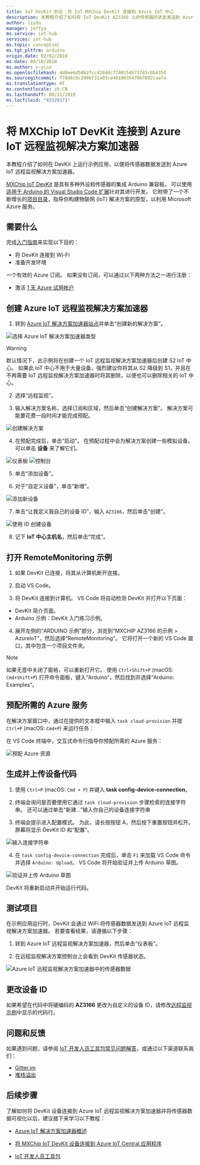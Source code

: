 ```yaml
---
title: IoT DevKit 到云：将 IoT MXChip DevKit 连接到 Azure IoT 中心
description: 本教程介绍了如何将 IoT DevKit AZ3166 上的传感器的状态发送到 Azure IoT 远程监视解决方案加速器。
author: liydu
manager: jeffya
ms.service: iot-hub
services: iot-hub
ms.topic: conceptual
ms.tgt_pltfrm: arduino
origin.date: 02/02/2018
ms.date: 09/10/2018
ms.author: v-yiso
ms.openlocfilehash: 4d8ee6d58b2fcc428ddc7740154b73745c0b4354
ms.sourcegitcommit: f78d6cbc290bf31a03ce4810035478b7092caafa
ms.translationtype: HT
ms.contentlocale: zh-CN
ms.lasthandoff: 08/31/2018
ms.locfileid: "43329171"
---
```

# <a name="connect-mxchip-iot-devkit-to-azure-iot-remote-monitoring-solution-accelerator"></a>将 MXChip IoT DevKit 连接到 Azure IoT 远程监视解决方案加速器

本教程介绍了如何在 DevKit 上运行示例应用，以便将传感器数据发送到 Azure IoT 远程监视解决方案加速器。

[MXChip IoT DevKit](https://aka.ms/iot-devkit) 是具有多种外设和传感器的集成 Arduino 兼容板。 可以使用[适用于 Arduino 的 Visual Studio Code 扩展](https://aka.ms/arduino)针对其进行开发。 它附带了一个不断增长的[项目目录](https://microsoft.github.io/azure-iot-developer-kit/docs/projects/)，指导你构建物联网 (IoT) 解决方案的原型，以利用 Microsoft Azure 服务。

## <a name="what-you-need"></a>需要什么

完成[入门指南](./iot-hub-arduino-iot-devkit-az3166-get-started.md)来实现以下目的：

* 将 DevKit 连接到 Wi-Fi
* 准备开发环境

一个有效的 Azure 订阅。 如果没有订阅，可以通过以下两种方法之一进行注册：

* 激活 [1 天 Azure 试用帐户](https://www.azure.cn/pricing/1rmb-trial)


## <a name="create-an-azure-iot-remote-monitoring-solution-accelerator"></a>创建 Azure IoT 远程监视解决方案加速器

1. 转到 [Azure IoT 解决方案加速器站点](https://www.azureiotsuite.cn/)并单击“创建新的解决方案”。

  ![选择 Azure IoT 解决方案加速器类型](media/iot-hub-arduino-iot-devkit-az3166-devkit-remote-monitoring/azure-iot-suite-solution-types.png)
  
  > [!WARNING]
  > 默认情况下，此示例将在创建一个 IoT 远程监视解决方案加速器后创建 S2 IoT 中心。 如果此 IoT 中心不用于大量设备，强烈建议你将其从 S2 降级到 S1，并且在不再需要 IoT 远程监视解决方案加速器时将其删除，以便也可以删除相关的 IoT 中心。 

2. 选择“远程监视”。

3. 输入解决方案名称，选择订阅和区域，然后单击“创建解决方案”。 解决方案可能要花费一段时间才能完成预配。

  ![创建解决方案](media/iot-hub-arduino-iot-devkit-az3166-devkit-remote-monitoring/azure-iot-suite-new-solution.png)

4. 在预配完成后，单击“启动”。 在预配过程中会为解决方案创建一些模拟设备。 可以单击 **设备** 来了解它们。

  ![仪表板](media/iot-hub-arduino-iot-devkit-az3166-devkit-remote-monitoring/azure-iot-suite-new-solution-created.png)
  ![控制台](media/iot-hub-arduino-iot-devkit-az3166-devkit-remote-monitoring/azure-iot-suite-console.png)

5. 单击“添加设备”。

6. 对于“自定义设备”，单击“新增”。

  ![添加新设备](media/iot-hub-arduino-iot-devkit-az3166-devkit-remote-monitoring/azure-iot-suite-add-new-device.png)

7. 单击“让我定义我自己的设备 ID”，输入 `AZ3166`，然后单击“创建”。

  ![使用 ID 创建设备](media/iot-hub-arduino-iot-devkit-az3166-devkit-remote-monitoring/azure-iot-suite-new-device-configuration.png)

8. 记下 **IoT 中心主机名**，然后单击“完成”。

## <a name="open-the-remotemonitoring-sample"></a>打开 RemoteMonitoring 示例

1. 如果 DevKit 已连接，将其从计算机断开连接。

2. 启动 VS Code。

3. 将 DevKit 连接到计算机。 VS Code 将自动检测 DevKit 并打开以下页面：

  * DevKit 简介页面。
  * Arduino 示例：DevKit 入门练习示例。

4. 展开左侧的“ARDUINO 示例”部分，浏览到“MXCHIP AZ3166 的示例 > AzureIoT”，然后选择“RemoteMonitoring”。 它将打开一个新的 VS Code 窗口，其中包含一个项目文件夹。

  > [!NOTE]
  > 如果无意中关闭了窗格，可以重新打开它。 使用 `Ctrl+Shift+P` (macOS: `Cmd+Shift+P`) 打开命令面板，键入“Arduino”，然后找到并选择“Arduino: Examples”。

## <a name="provision-required-azure-services"></a>预配所需的 Azure 服务

在解决方案窗口中，通过在提供的文本框中输入 `task cloud-provision` 并按 `Ctrl+P` (macOS: `Cmd+P`) 来运行任务：

在 VS Code 终端中，交互式命令行指导你预配所需的 Azure 服务：

![预配 Azure 资源](media/iot-hub-arduino-iot-devkit-az3166-devkit-remote-monitoring/provision.png)

## <a name="build-and-upload-the-device-code"></a>生成并上传设备代码

1. 使用 `Ctrl+P` (macOS: `Cmd + P`) 并键入 **task config-device-connection**。

2. 终端会询问是否要使用它通过 `task cloud-provision` 步骤检索的连接字符串。 还可以通过单击“新建...”输入你自己的设备连接字符串

3. 终端会提示进入配置模式。 为此，请长按按钮 A，然后按下重置按钮并松开。 屏幕将显示 DevKit ID 和“配置”。

  ![输入连接字符串](media/iot-hub-arduino-iot-devkit-az3166-devkit-remote-monitoring/config-device-connection.png)

4. 在 `task config-device-connection` 完成后，单击 `F1` 来加载 VS Code 命令并选择 `Arduino: Upload`。 VS Code 将开始验证并上传 Arduino 草图。

  ![验证并上传 Arduino 草图](media/iot-hub-arduino-iot-devkit-az3166-devkit-remote-monitoring/arduino-upload.png)

DevKit 将重新启动并开始运行代码。

## <a name="test-the-project"></a>测试项目

在示例应用运行时，DevKit 会通过 WiFi 将传感器数据发送到 Azure IoT 远程监视解决方案加速器。 若要查看结果，请遵循以下步骤：

1. 转到 Azure IoT 远程监视解决方案加速器，然后单击“仪表板”。

2. 在远程监视解决方案控制台上会看到 DevKit 传感器状态。

![Azure IoT 远程监视解决方案加速器中的传感器数据](media/iot-hub-arduino-iot-devkit-az3166-devkit-remote-monitoring/sensor-status.png)

## <a name="change-device-id"></a>更改设备 ID

如果希望在代码中将硬编码的 **AZ3166** 更改为自定义的设备 ID，请修改[远程监视示例](https://github.com/Microsoft/devkit-sdk/blob/master/AZ3166/src/libraries/AzureIoT/examples/RemoteMonitoring/RemoteMonitoring.ino#L23)中显示的代码行。

## <a name="problems-and-feedback"></a>问题和反馈

如果遇到问题，请参阅 [IoT 开发人员工具包常见问题解答](https://microsoft.github.io/azure-iot-developer-kit/docs/faq/)，或通过以下渠道联系我们：

* [Gitter.im](http://gitter.im/Microsoft/azure-iot-developer-kit)
* [堆栈溢出](https://stackoverflow.com/questions/tagged/iot-devkit)

## <a name="next-steps"></a>后续步骤

了解如何将 DevKit 设备连接到 Azure IoT 远程监视解决方案加速器并将传感器数据可视化以后，建议接下来学习以下教程：

* [Azure IoT 解决方案加速器概述](/iot-suite/)
* [将 MXChip IoT DevKit 设备连接到 Azure IoT Central 应用程序](https://docs.microsoft.com/microsoft-iot-central/howto-connect-devkit)

* [IoT 开发人员工具包](https://microsoft.github.io/azure-iot-developer-kit/) 
